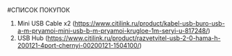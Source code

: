 #СПИСОК ПОКУПОК
1. Mini USB Cable x2 (https://www.citilink.ru/product/kabel-usb-buro-usb-a-m-pryamoi-mini-usb-b-m-pryamoi-krugloe-1m-seryi-u-817248/)
2. USB Hub (https://www.citilink.ru/product/razvetvitel-usb-2-0-hama-h-200121-4port-chernyi-00200121-1504100/)